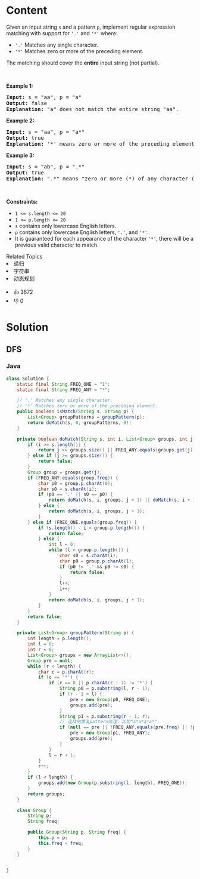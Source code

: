 # Content
<p>Given an input string <code>s</code>&nbsp;and a pattern <code>p</code>, implement regular expression matching with support for <code>'.'</code> and <code>'*'</code> where:</p>

<ul>
 <li><code>'.'</code> Matches any single character.​​​​</li>
 <li><code>'*'</code> Matches zero or more of the preceding element.</li>
</ul>

<p>The matching should cover the <strong>entire</strong> input string (not partial).</p>

<p>&nbsp;</p>
<p><strong class="example">Example 1:</strong></p>

<pre>
<strong>Input:</strong> s = "aa", p = "a"
<strong>Output:</strong> false
<strong>Explanation:</strong> "a" does not match the entire string "aa".
</pre>

<p><strong class="example">Example 2:</strong></p>

<pre>
<strong>Input:</strong> s = "aa", p = "a*"
<strong>Output:</strong> true
<strong>Explanation:</strong> '*' means zero or more of the preceding element, 'a'. Therefore, by repeating 'a' once, it becomes "aa".
</pre>

<p><strong class="example">Example 3:</strong></p>

<pre>
<strong>Input:</strong> s = "ab", p = ".*"
<strong>Output:</strong> true
<strong>Explanation:</strong> ".*" means "zero or more (*) of any character (.)".
</pre>

<p>&nbsp;</p>
<p><strong>Constraints:</strong></p>

<ul>
 <li><code>1 &lt;= s.length&nbsp;&lt;= 20</code></li>
 <li><code>1 &lt;= p.length&nbsp;&lt;= 20</code></li>
 <li><code>s</code> contains only lowercase English letters.</li>
 <li><code>p</code> contains only lowercase English letters, <code>'.'</code>, and&nbsp;<code>'*'</code>.</li>
 <li>It is guaranteed for each appearance of the character <code>'*'</code>, there will be a previous valid character to match.</li>
</ul>

<div><div>Related Topics</div><div><li>递归</li><li>字符串</li><li>动态规划</li></div></div><br><div><li>👍 3672</li><li>👎 0</li></div>

# Solution
## DFS
### Java
```java
class Solution {
    static final String FREQ_ONE = "1";
    static final String FREQ_ANY = "*";

    // '.' Matches any single character.
    // '*' Matches zero or more of the preceding element.
    public boolean isMatch(String s, String p) {
        List<Group> groupPatterns = groupPattern(p);
        return doMatch(s, 0, groupPatterns, 0);
    }

    private boolean doMatch(String s, int i, List<Group> groups, int j) {
        if (i >= s.length()) {
            return j >= groups.size() || FREQ_ANY.equals(groups.get(j).freq) && doMatch(s, i, groups, j + 1);
        } else if (j >= groups.size()) {
            return false;
        }
        Group group = groups.get(j);
        if (FREQ_ANY.equals(group.freq)) {
            char p0 = group.p.charAt(0);
            char s0 = s.charAt(i);
            if (p0 == '.' || s0 == p0) {
                return doMatch(s, i, groups, j + 1) || doMatch(s, i + 1, groups, j);
            } else {
                return doMatch(s, i, groups, j + 1);
            }
        } else if (FREQ_ONE.equals(group.freq)) {
            if (s.length() - i < group.p.length()) {
                return false;
            } else {
                int l = 0;
                while (l < group.p.length()) {
                    char s0 = s.charAt(i);
                    char p0 = group.p.charAt(l);
                    if (p0 != '.' && p0 != s0) {
                        return false;
                    }
                    l++;
                    i++;
                }
                return doMatch(s, i, groups, j + 1);
            }
        }
        return false;
    }

    private List<Group> groupPattern(String p) {
        int length = p.length();
        int l = 0;
        int r = 0;
        List<Group> groups = new ArrayList<>();
        Group pre = null;
        while (r < length) {
            char c = p.charAt(r);
            if (c == '*') {
                if (r == 0 || p.charAt(r - 1) != '*') {
                    String p0 = p.substring(l, r - 1);
                    if (r - 1 > l) {
                        pre = new Group(p0, FREQ_ONE);
                        groups.add(pre);
                    }
                    String p1 = p.substring(r - 1, r);
                    // 连续的重复pattern处理，比如"a*a*a*a*"
                    if (null == pre || !FREQ_ANY.equals(pre.freq) || !p1.equals(pre.p)) {
                        pre = new Group(p1, FREQ_ANY);
                        groups.add(pre);
                    }
                }
                l = r + 1;
            }
            r++;
        }
        if (l < length) {
            groups.add(new Group(p.substring(l, length), FREQ_ONE));
        }
        return groups;
    }

    class Group {
        String p;
        String freq;

        public Group(String p, String freq) {
            this.p = p;
            this.freq = freq;
        }
    }


}
```